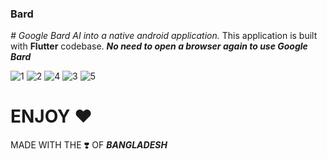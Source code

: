 ### Bard
_# Google Bard AI into a native android application._
This application is built with **Flutter** codebase.
**_No need to open a browser again to use Google Bard_**

![1](https://github.com/NayemAhmedNiloy/Bard/assets/71997569/52bd757e-bafe-440b-adc6-e4a5a0a682ff)
![2](https://github.com/NayemAhmedNiloy/Bard/assets/71997569/831ebb67-1216-470b-b86c-06e1800bb8d2)
![4](https://github.com/NayemAhmedNiloy/Bard/assets/71997569/d72aac69-3995-471f-aa0b-f96e4e6b45c7)
![3](https://github.com/NayemAhmedNiloy/Bard/assets/71997569/fc9f980f-285f-4613-974e-67802636809e)
![5](https://github.com/NayemAhmedNiloy/Bard/assets/71997569/b437638f-0210-4f4b-80d4-d1c7aef36b4d)

# ENJOY ❤️
MADE WITH THE ❣️ OF **_BANGLADESH_** 


